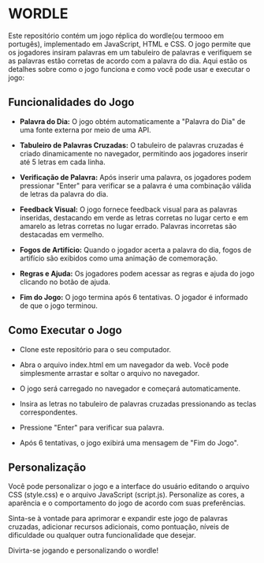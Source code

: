 # WORDLE

Este repositório contém um jogo réplica do wordle(ou termooo em portugês), implementado em JavaScript, HTML e CSS. O jogo permite que os jogadores insiram palavras em um tabuleiro de palavras e verifiquem se as palavras estão corretas de acordo com a palavra do dia. Aqui estão os detalhes sobre como o jogo funciona e como você pode usar e executar o jogo:

## Funcionalidades do Jogo

- **Palavra do Dia:** O jogo obtém automaticamente a "Palavra do Dia" de uma fonte externa por meio de uma API.

- **Tabuleiro de Palavras Cruzadas:** O tabuleiro de palavras cruzadas é criado dinamicamente no navegador, permitindo aos jogadores inserir até 5 letras em cada linha.

- **Verificação de Palavra:** Após inserir uma palavra, os jogadores podem pressionar "Enter" para verificar se a palavra é uma combinação válida de letras da palavra do dia.

- **Feedback Visual:** O jogo fornece feedback visual para as palavras inseridas, destacando em verde as letras corretas no lugar certo e em amarelo as letras corretas no lugar errado. Palavras incorretas são destacadas em vermelho.

- **Fogos de Artifício:** Quando o jogador acerta a palavra do dia, fogos de artifício são exibidos como uma animação de comemoração.

- **Regras e Ajuda:** Os jogadores podem acessar as regras e ajuda do jogo clicando no botão de ajuda.

- **Fim do Jogo:** O jogo termina após 6 tentativas. O jogador é informado de que o jogo terminou.

## Como Executar o Jogo

- Clone este repositório para o seu computador.

- Abra o arquivo index.html em um navegador da web. Você pode simplesmente arrastar e soltar o arquivo no navegador.

- O jogo será carregado no navegador e começará automaticamente.

- Insira as letras no tabuleiro de palavras cruzadas pressionando as teclas correspondentes.

- Pressione "Enter" para verificar sua palavra.

- Após 6 tentativas, o jogo exibirá uma mensagem de "Fim do Jogo".

## Personalização

Você pode personalizar o jogo e a interface do usuário editando o arquivo CSS (style.css) e o arquivo JavaScript (script.js). Personalize as cores, a aparência e o comportamento do jogo de acordo com suas preferências.

Sinta-se à vontade para aprimorar e expandir este jogo de palavras cruzadas, adicionar recursos adicionais, como pontuação, níveis de dificuldade ou qualquer outra funcionalidade que desejar.

Divirta-se jogando e personalizando o wordle!
